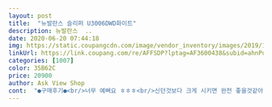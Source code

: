 ```yaml
---
layout: post 
title:  "뉴발란스 슬리퍼 U3006DWD화이트" 
description: 뉴발란스  ..
date: 2020-06-20 07:44:18 
img: https://static.coupangcdn.com/image/vendor_inventory/images/2019/11/20/14/3/8ef3404e-8e87-47a4-b1e2-dd1e83682f3f.jpg 
linkUrl: https://link.coupang.com/re/AFFSDP?lptag=AF3600438&subid=ahnPublicAsk&pageKey=177603301&itemId=508054808&vendorItemId=5594421304&traceid=V0-113-aabc12201e7861b5 
categories: [1007] 
color: 35B62C 
price: 20900 
author: Ask View Shop 
cont:  "●구매후기●<br/>너무 예뻐요 ㅎㅎㅎ<br/>신던것보다 크게 시키면 완전 좋을것같아요<br/>이뻐요<br/>" 
---
```


